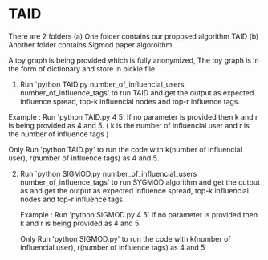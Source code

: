 # TAID
There are 2 folders (a) One folder contains our proposed algorithm TAID (b) Another folder contains Sigmod paper algoroithm

A toy graph is being provided which is fully anonymized, The toy graph is in the form of dictionary and store in pickle file.

1. Run `python TAID.py number_of_influencial_users number_of_influence_tags' to run TAID  and get the output as expected influence spread, top-k influencial nodes and top-r influence tags. 

  Example : Run 'python TAID.py 4 5' 
  If no parameter is provided then  k and r is being provided as 4 and 5. ( k is the number of influencial user and r is the number of influence tags )

  Only Run 'python TAID.py' to run the code with k(number of influencial user), r(number of influence tags) as 4 and 5.

2. Run `python SIGMOD.py number_of_influencial_users number_of_influence_tags' to run SYGMOD algorithm and get the output as and get the output as expected influence spread, top-k influencial nodes and top-r influence tags.
 
   Example : Run 'python SIGMOD.py 4 5'
   If no parameter is provided then  k and r is being provided as 4 and 5.
 
   Only Run 'python SIGMOD.py' to run the code with k(number of influencial user), r(number of influence tags) as 4 and 5
